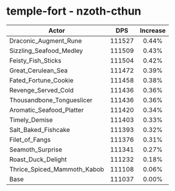 # temple-fort - nzoth-cthun
| Actor | DPS | Increase |
|---|:---:|:---:|
|Draconic_Augment_Rune|111527|0.44%|
|Sizzling_Seafood_Medley|111509|0.43%|
|Feisty_Fish_Sticks|111504|0.42%|
|Great_Cerulean_Sea|111472|0.39%|
|Fated_Fortune_Cookie|111458|0.38%|
|Revenge_Served_Cold|111436|0.36%|
|Thousandbone_Tongueslicer|111436|0.36%|
|Aromatic_Seafood_Platter|111420|0.34%|
|Timely_Demise|111403|0.33%|
|Salt_Baked_Fishcake|111393|0.32%|
|Filet_of_Fangs|111376|0.31%|
|Seamoth_Surprise|111341|0.27%|
|Roast_Duck_Delight|111232|0.18%|
|Thrice_Spiced_Mammoth_Kabob|111108|0.06%|
|Base|111037|0.00%|

